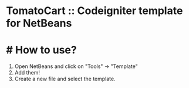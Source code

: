 # TomatoCart :: Codeigniter template for NetBeans

# # How to use?
1. Open NetBeans and click on "Tools" -> "Template"
3. Add them!
4. Create a new file and select the template.